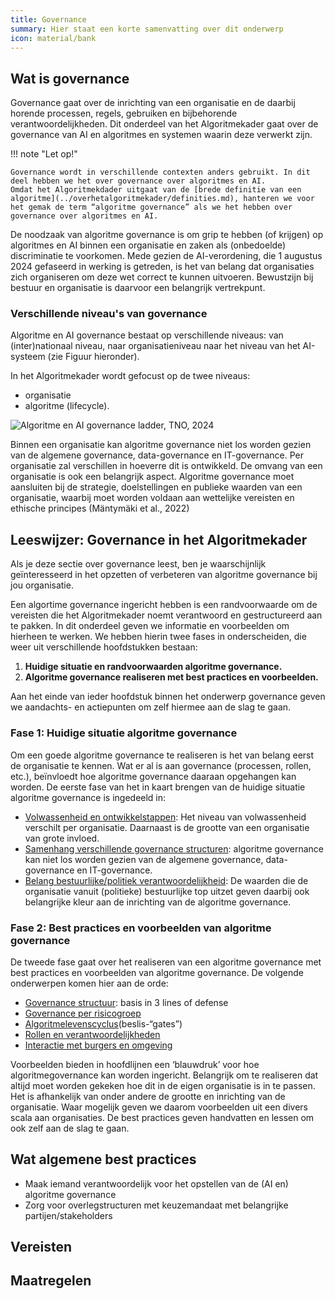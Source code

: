 ```yaml
---
title: Governance
summary: Hier staat een korte samenvatting over dit onderwerp
icon: material/bank
---
```


## Wat is governance

Governance gaat over de inrichting van een organisatie en de daarbij horende processen, regels, gebruiken en bijbehorende verantwoordelijkheden. 
Dit onderdeel van het Algoritmekader gaat over de governance van AI en algoritmes en systemen waarin deze verwerkt zijn. 

!!! note "Let op!"

    Governance wordt in verschillende contexten anders gebruikt. In dit deel hebben we het over governance over algoritmes en AI. 
    Omdat het Algoritmekdader uitgaat van de [brede definitie van een algoritme](../overhetalgoritmekader/definities.md), hanteren we voor het gemak de term “algoritme governance” als we het hebben over governance over algoritmes en AI. 

De noodzaak van algoritme governance is om grip te hebben (of krijgen) op algoritmes en AI binnen een organisatie en zaken als (onbedoelde) discriminatie te voorkomen. 
Mede gezien de AI-verordening, die 1 augustus 2024 gefaseerd in werking is getreden, is het van belang dat organisaties zich organiseren om deze wet correct te kunnen uitvoeren. 
Bewustzijn bij bestuur en organisatie is daarvoor een belangrijk vertrekpunt.

### Verschillende niveau's van governance
Algoritme en AI governance bestaat op verschillende niveaus: van (inter)nationaal niveau, naar organisatieniveau naar het niveau van het AI-systeem (zie Figuur hieronder). 

In het Algoritmekader wordt gefocust op de twee niveaus: 
- organisatie
- algoritme (lifecycle).

![Algoritme en AI governance ladder, TNO, 2024](https://github.com/user-attachments/assets/b7a237be-6caf-4266-910b-5fd05f4dc93b)

Binnen een organisatie kan algoritme governance niet los worden gezien van de algemene governance, data-governance en IT-governance. 
Per organisatie zal verschillen in hoeverre dit is ontwikkeld.
De omvang van een organisatie is ook een belangrijk aspect. 
Algoritme governance moet aansluiten bij de strategie, doelstellingen en publieke waarden van een organisatie, waarbij moet worden voldaan aan wettelijke vereisten en ethische principes (Mäntymäki et al., 2022) 



## Leeswijzer: Governance in het Algoritmekader

Als je deze sectie over governance leest, ben je waarschijnlijk geïnteresseerd in het opzetten of verbeteren van algoritme governance bij jou organisatie.

Een algortime governance ingericht hebben is een randvoorwaarde om de vereisten die het Algoritmekader noemt verantwoord en gestructureerd aan te pakken. In dit onderdeel geven we informatie en voorbeelden om hierheen te werken.  We hebben hierin twee fases in onderscheiden, die weer uit verschillende hoofdstukken bestaan:

1) **Huidige situatie en randvoorwaarden algoritme governance.** 
2) **Algoritme governance realiseren met best practices en voorbeelden.**

Aan het einde van ieder hoofdstuk binnen het onderwerp governance geven we aandachts- en actiepunten om zelf hiermee aan de slag te gaan.


### Fase 1: Huidige situatie algoritme governance

Om een goede algoritme governance te realiseren is het van belang eerst de organisatie te kennen. Wat er al is aan governance (processen, rollen, etc.), beïnvloedt hoe algoritme governance daaraan opgehangen kan worden. De eerste fase van het in kaart brengen van de huidige situatie algoritme governance is ingedeeld in:

-	[Volwassenheid en ontwikkelstappen](volwassenheidsniveau.md): Het niveau van volwassenheid verschilt per organisatie. Daarnaast is de grootte van een organisatie van grote invloed. 
-	[Samenhang verschillende governance structuren](samenhang-governancestructuren.md): algoritme governance kan niet los worden gezien van de algemene governance, data-governance en IT-governance. 
-	[Belang bestuurlijke/politiek verantwoordelijkheid](politiek-bestuurlijk-kader.md): De waarden die de organisatie vanuit (politieke) bestuurlijke top uitzet geven daarbij ook belangrijke kleur aan de inrichting van de algoritme governance.

### Fase 2: Best practices en voorbeelden van algoritme governance

De tweede fase gaat over het realiseren van een algoritme governance met best practices en voorbeelden van algoritme governance. 
De volgende onderwerpen komen hier aan de orde:

- [Governance structuur](governance-structuur.md): basis in 3 lines of defense
- [Governance per risicogroep](governance-per-risicogroep.md)
- [Algoritmelevenscyclus](interactie-met-levenscyclus.md)(beslis-“gates”)
- [Rollen en verantwoordelijkheden](rollen-en-verantwoordelijkheden.md)
- [Interactie met burgers en omgeving](interactie-burgers-en-omgeving.md)

Voorbeelden bieden in hoofdlijnen een ‘blauwdruk’ voor hoe algoritmegovernance kan worden ingericht. 
Belangrijk om te realiseren dat altijd moet worden gekeken hoe dit in de eigen organisatie is in te passen. 
Het is afhankelijk van onder andere de grootte en inrichting van de organisatie. 
Waar mogelijk geven we daarom voorbeelden uit een divers scala aan organisaties. De best practices geven handvatten en lessen om ook zelf aan de slag te gaan.  

## Wat algemene best practices 

- Maak iemand verantwoordelijk voor het opstellen van de (AI en) algoritme governance
- Zorg voor overlegstructuren met keuzemandaat met belangrijke partijen/stakeholders

## Vereisten

<!-- list_vereisten onderwerp/governance no-search no-onderwerp no-rol no-levenscyclus -->

## Maatregelen

<!-- list_maatregelen onderwerp/governance no-search no-onderwerp no-rol no-levenscyclus -->
